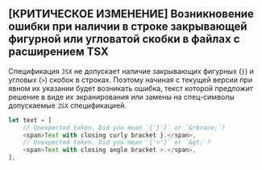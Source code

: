 ## \[КРИТИЧЕСКОЕ ИЗМЕНЕНИЕ\] Возникновение ошибки при наличии в строке закрывающей фигурной или угловатой скобки в файлах с расширением TSX

Спецификация `JSX` не допускает наличие закрывающих фигурных (`}`) и угловых (`>`) скобок в строках. Поэтому начиная с текущей версии при явном их указании будет возникать ошибка, текст которой предложит решение в виде их экранирования или замены на спец-символы допускаемые `JSX` спецификацией.

`````ts
let text = [
    // Unexpected token. Did you mean `{'}'}` or `&rbrace;`?
    <span>Text with closing curly bracket }.</span>,
    // Unexpected token. Did you mean `{'>'}` or `&gt;`?
    <span>Text with closing angle bracket >.</span>,
];

`````
